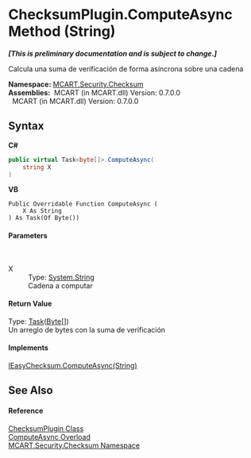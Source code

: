 # ChecksumPlugin.ComputeAsync Method (String)
 _**\[This is preliminary documentation and is subject to change.\]**_

Calcula una suma de verificación de forma asíncrona sobre una cadena

**Namespace:**&nbsp;<a href="60810d21-7cbc-628a-0d69-05538adbf155">MCART.Security.Checksum</a><br />**Assemblies:**&nbsp;&nbsp;MCART (in MCART.dll) Version: 0.7.0.0<br />&nbsp;&nbsp;MCART (in MCART.dll) Version: 0.7.0.0<br />

## Syntax

**C#**<br />
``` C#
public virtual Task<byte[]> ComputeAsync(
	string X
)
```

**VB**<br />
``` VB
Public Overridable Function ComputeAsync ( 
	X As String
) As Task(Of Byte())
```


#### Parameters
&nbsp;<dl><dt>X</dt><dd>Type: <a href="http://msdn2.microsoft.com/es-es/library/s1wwdcbf" target="_blank">System.String</a><br />Cadena a computar</dd></dl>

#### Return Value
Type: <a href="http://msdn2.microsoft.com/es-es/library/dd321424" target="_blank">Task</a>(<a href="http://msdn2.microsoft.com/es-es/library/yyb1w04y" target="_blank">Byte</a>[])<br />Un arreglo de bytes con la suma de verificación

#### Implements
<a href="638109f5-52c4-dd22-7603-6672d906795c">IEasyChecksum.ComputeAsync(String)</a><br />

## See Also


#### Reference
<a href="d782770c-07c3-9534-00a9-6334d827cd7f">ChecksumPlugin Class</a><br /><a href="c4801c27-b52f-9c70-0f22-9a828e9714f7">ComputeAsync Overload</a><br /><a href="60810d21-7cbc-628a-0d69-05538adbf155">MCART.Security.Checksum Namespace</a><br />
